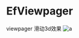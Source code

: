 # EfViewpager
viewpager  滑动3d效果
![a](https://github.com/dengzhi00/EfViewpager/raw/master/img/a.gif)
